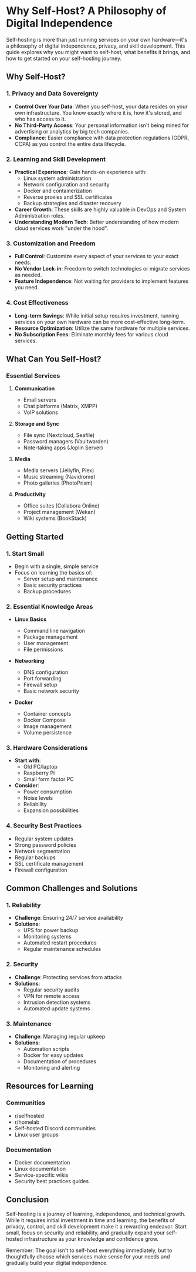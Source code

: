 # Why Self-Host? A Philosophy of Digital Independence

Self-hosting is more than just running services on your own hardware—it's a philosophy of digital independence, privacy, and skill development. This guide explores why you might want to self-host, what benefits it brings, and how to get started on your self-hosting journey.

## Why Self-Host?

### 1. Privacy and Data Sovereignty
- **Control Over Your Data**: When you self-host, your data resides on your own infrastructure. You know exactly where it is, how it's stored, and who has access to it.
- **No Third-Party Access**: Your personal information isn't being mined for advertising or analytics by big tech companies.
- **Compliance**: Easier compliance with data protection regulations (GDPR, CCPA) as you control the entire data lifecycle.

### 2. Learning and Skill Development
- **Practical Experience**: Gain hands-on experience with:
  - Linux system administration
  - Network configuration and security
  - Docker and containerization
  - Reverse proxies and SSL certificates
  - Backup strategies and disaster recovery
- **Career Growth**: These skills are highly valuable in DevOps and System Administration roles.
- **Understanding Modern Tech**: Better understanding of how modern cloud services work "under the hood".

### 3. Customization and Freedom
- **Full Control**: Customize every aspect of your services to your exact needs.
- **No Vendor Lock-in**: Freedom to switch technologies or migrate services as needed.
- **Feature Independence**: Not waiting for providers to implement features you need.

### 4. Cost Effectiveness
- **Long-term Savings**: While initial setup requires investment, running services on your own hardware can be more cost-effective long-term.
- **Resource Optimization**: Utilize the same hardware for multiple services.
- **No Subscription Fees**: Eliminate monthly fees for various cloud services.

## What Can You Self-Host?

### Essential Services
1. **Communication**
   - Email servers
   - Chat platforms (Matrix, XMPP)
   - VoIP solutions

2. **Storage and Sync**
   - File sync (Nextcloud, Seafile)
   - Password managers (Vaultwarden)
   - Note-taking apps (Joplin Server)

3. **Media**
   - Media servers (Jellyfin, Plex)
   - Music streaming (Navidrome)
   - Photo galleries (PhotoPrism)

4. **Productivity**
   - Office suites (Collabora Online)
   - Project management (Wekan)
   - Wiki systems (BookStack)

## Getting Started

### 1. Start Small
- Begin with a single, simple service
- Focus on learning the basics of:
  - Server setup and maintenance
  - Basic security practices
  - Backup procedures

### 2. Essential Knowledge Areas
- **Linux Basics**
  - Command line navigation
  - Package management
  - User management
  - File permissions

- **Networking**
  - DNS configuration
  - Port forwarding
  - Firewall setup
  - Basic network security

- **Docker**
  - Container concepts
  - Docker Compose
  - Image management
  - Volume persistence

### 3. Hardware Considerations
- **Start with**: 
  - Old PC/laptop
  - Raspberry Pi
  - Small form factor PC
- **Consider**: 
  - Power consumption
  - Noise levels
  - Reliability
  - Expansion possibilities

### 4. Security Best Practices
- Regular system updates
- Strong password policies
- Network segmentation
- Regular backups
- SSL certificate management
- Firewall configuration

## Common Challenges and Solutions

### 1. Reliability
- **Challenge**: Ensuring 24/7 service availability
- **Solutions**:
  - UPS for power backup
  - Monitoring systems
  - Automated restart procedures
  - Regular maintenance schedules

### 2. Security
- **Challenge**: Protecting services from attacks
- **Solutions**:
  - Regular security audits
  - VPN for remote access
  - Intrusion detection systems
  - Automated update systems

### 3. Maintenance
- **Challenge**: Managing regular upkeep
- **Solutions**:
  - Automation scripts
  - Docker for easy updates
  - Documentation of procedures
  - Monitoring and alerting

## Resources for Learning

### Communities
- r/selfhosted
- r/homelab
- Self-hosted Discord communities
- Linux user groups

### Documentation
- Docker documentation
- Linux documentation
- Service-specific wikis
- Security best practices guides

## Conclusion

Self-hosting is a journey of learning, independence, and technical growth. While it requires initial investment in time and learning, the benefits of privacy, control, and skill development make it a rewarding endeavor. Start small, focus on security and reliability, and gradually expand your self-hosted infrastructure as your knowledge and confidence grow.

Remember: The goal isn't to self-host everything immediately, but to thoughtfully choose which services make sense for your needs and gradually build your digital independence.

